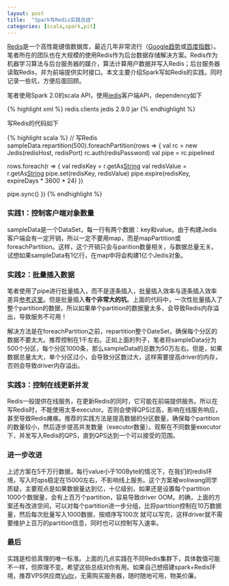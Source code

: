 ```yaml
---
layout: post
title:  "Spark写Redis实践总结"
categories: [scala,spark,pit]
---
```


[Redis](https://zh.wikipedia.org/zh-cn/Redis)是一个高性能键值数据库，最近几年非常流行（[Google趋势](https://trends.google.com/trends/explore?date=all&q=redis)或[百度指数](https://zhishu.baidu.com/?tpl=trend&word=redis)）。笔者所在的团队也在大规模的使用Redis作为后台数据存储解决方案。Redis作为机器学习算法与后台服务器的媒介，算法计算用户数据并写入Redis；后台服务器读取Redis，并为前端提供实时接口。本文主要介绍Spark写如Redis的实践，同时记录一些坑，方便后面回顾。

笔者使用Spark 2.0的scala API，使用[jedis](https://github.com/xetorthio/jedis/wiki/Getting-started)客户端API，dependency如下

{% highlight xml %}
<dependency>
  <groupId>redis.clients</groupId>
  <artifactId>jedis</artifactId>
  <version>2.9.0</version>
  <type>jar</type>
</dependency>
{% endhighlight %}

写Redis的代码如下

{% highlight scala %}
 // 写Redis
sampleData.repartition(500).foreachPartition(rows => {
  val rc = new Jedis(redisHost, redisPort)
  rc.auth(redisPassword)
  val pipe = rc.pipelined

  rows.foreach(r => {
    val redisKey = r.getAs[String]("key")
    val redisValue = r.getAs[String]("value")
    pipe.set(redisKey, redisValue)
    pipe.expire(redisKey, expireDays * 3600 * 24)
  })

  pipe.sync()
})
{% endhighlight %}


### 实践1：控制客户端对象数量

sampleData是一个DataSet，每一行有两个数据：key和value。由于构建Jedis客户端会有一定开销，所以一定不要用map，而是mapPartition或foreachPartition。这样，这个开销只会与parition数量相关，与数据总量无关。试想如果sampleData有1亿行，在map中将会构建1亿个Jedis对象。

### 实践2：批量插入数据

笔者使用了pipe进行批量插入，而不是逐条插入，批量插入效率与逐条插入效率差异[参考这里](http://www.cnblogs.com/ivictor/p/5446503.html)。但是批量插入**有个非常大的坑**。上面的代码中，一次性批量插入了整个partition的数据，所以如果单个partition的数据量太多，会导致Redis内存溢出，导致服务不可用！

解决方法是在foreachPartition之前，repartition整个DateSet，确保每个分区的数据不要太大。推荐控制在1千左右。正如上面的列子，笔者将sampleData分为500个分区，每个分区1000条，那么sampleData的总数为50万左右。但是，如果数据总量太大，单个分区过小，会导致分区数过大，这样需要提高driver的内存，否则会导致driver内存溢出。




### 实践3：控制在线更新并发

Redis一般提供在线服务，在更新Redis的同时，它可能在前端提供服务。所以在写Redis时，不能使用太多executor。否则会使得QPS过高，影响在线服务响应，甚至导致Redis瘫痪。推荐的实践方法是提高数据的分区数量，确保每个partition的数量较小，然后逐步提高并发数量（executor数量）。观察在不同数量executor下，并发写入Redis的QPS，直到QPS达到一个可以接受的范围。

### 进一步改进

上述方案在5千万行数据，每行value小于100Byte的情况下，在我们的redis环境，写入时qps稳定在15000左右，不影响线上服务。这个方案被woliwang同学质疑，主要观点是如果数据量达到亿，十亿级别，如果还是设置每个partition 1000个数据量，会有上百万个partition，容易导致driver OOM。的确，上面的方案还有改进空间，可以对每个partition进一步分组，比将partition控制在10万数据量，然后每次批量写入1000数据，按顺序写100次 就可以写完，这样driver就不需要维护上百万的partition信息，同时也可以控制写入速率。

### 最后
实践是检验真理的唯一标准。上面的几点实践在不同Redis集群下，具体数值可能不一样，但原理不变。希望这些总结对你有用。如果自己想搭建spark+Redis环境，推荐VPS供应商[Vultr](https://www.vultr.com/?ref=7245986)，无需购买服务器，随时随地可用，物美价廉。









